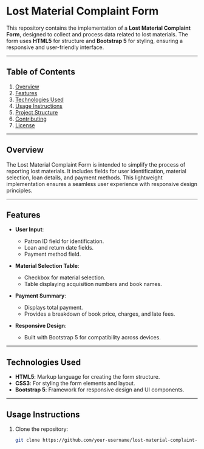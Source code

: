 # Lost Material Complaint Form

This repository contains the implementation of a **Lost Material Complaint Form**, designed to collect and process data related to lost materials. The form uses **HTML5** for structure and **Bootstrap 5** for styling, ensuring a responsive and user-friendly interface.

---

## Table of Contents

1. [Overview](#overview)
2. [Features](#features)
3. [Technologies Used](#technologies-used)
4. [Usage Instructions](#usage-instructions)
5. [Project Structure](#project-structure)
6. [Contributing](#contributing)
7. [License](#license)

---

## Overview

The Lost Material Complaint Form is intended to simplify the process of reporting lost materials. It includes fields for user identification, material selection, loan details, and payment methods. This lightweight implementation ensures a seamless user experience with responsive design principles.

---

## Features

- **User Input**:
  - Patron ID field for identification.
  - Loan and return date fields.
  - Payment method field.

- **Material Selection Table**:
  - Checkbox for material selection.
  - Table displaying acquisition numbers and book names.

- **Payment Summary**:
  - Displays total payment.
  - Provides a breakdown of book price, charges, and late fees.

- **Responsive Design**:
  - Built with Bootstrap 5 for compatibility across devices.

---

## Technologies Used

- **HTML5**: Markup language for creating the form structure.
- **CSS3**: For styling the form elements and layout.
- **Bootstrap 5**: Framework for responsive design and UI components.

---

## Usage Instructions

1. Clone the repository:
   ```bash
   git clone https://github.com/your-username/lost-material-complaint-form.git
